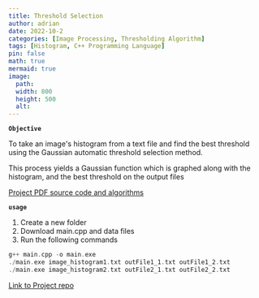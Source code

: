 ```yaml
---
title: Threshold Selection
author: adrian
date: 2022-10-2
categories: [Image Processing, Thresholding Algorithm]
tags: [Histogram, C++ Programming Language]
pin: false
math: true
mermaid: true
image:
  path: 
  width: 800
  height: 500
  alt: 
---
```



**`Objective`**

To take an image's histogram from a text file and find the best threshold using the Gaussian automatic threshold selection method.

This process yields a Gaussian function which is graphed along with the histogram, and the best threshold on the output files

<a href="../../assets/pdf/threshold.pdf" class="large-link"> Project PDF source code and algorithms</a>

**`usage`**

1. Create a new folder
2. Download main.cpp and data files
4. Run the following commands

```c
g++ main.cpp -o main.exe
./main.exe image_histogram1.txt outFile1_1.txt outFile1_2.txt
./main.exe image_histogram2.txt outFile2_1.txt outFile2_2.txt
```


<a href='https://github.com/adrianmnh/ImageDataProcessing/tree/mainBranch/3-AutomaticThresholdSelection' class="large-link"> Link to Project repo </a>




